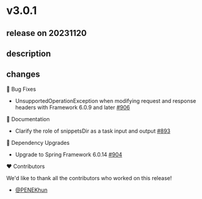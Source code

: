# v3.0.1

## release on 20231120

## description

## changes

🐞 Bug Fixes

* UnsupportedOperationException when modifying request and response headers with Framework 6.0.9 and later <a href="https://github.com/spring-projects/spring-restdocs/issues/906" data-hovercard-type="issue" data-hovercard-url="/spring-projects/spring-restdocs/issues/906/hovercard">#906</a>

📔 Documentation

* Clarify the role of snippetsDir as a task input and output <a href="https://github.com/spring-projects/spring-restdocs/issues/893" data-hovercard-type="issue" data-hovercard-url="/spring-projects/spring-restdocs/issues/893/hovercard">#893</a>

🔨 Dependency Upgrades

* Upgrade to Spring Framework 6.0.14 <a href="https://github.com/spring-projects/spring-restdocs/issues/904" data-hovercard-type="issue" data-hovercard-url="/spring-projects/spring-restdocs/issues/904/hovercard">#904</a>

❤️ Contributors

We'd like to thank all the contributors who worked on this release!

* <a href="https://github.com/PENEKhun">@PENEKhun</a>

